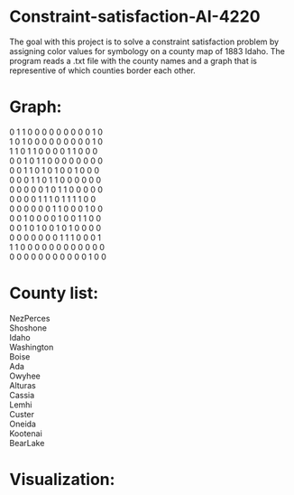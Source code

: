 # Constraint-satisfaction-AI-4220

The goal with this project is to solve a constraint satisfaction problem by assigning color values for symbology on a county map of 1883 Idaho. The program reads a .txt file with the county names and a graph that is representive of which counties border each other.</br>

<h1>Graph:</h1>
0 1 1 0 0 0 0 0 0 0 0 0 1 0</br>
1 0 1 0 0 0 0 0 0 0 0 0 1 0</br>
1 1 0 1 1 0 0 0 0 1 1 0 0 0</br>
0 0 1 0 1 1 0 0 0 0 0 0 0 0</br>
0 0 1 1 0 1 0 1 0 0 1 0 0 0</br>
0 0 0 1 1 0 1 1 0 0 0 0 0 0</br>
0 0 0 0 0 1 0 1 1 0 0 0 0 0</br>
0 0 0 0 1 1 1 0 1 1 1 1 0 0</br>
0 0 0 0 0 0 1 1 0 0 0 1 0 0</br>
0 0 1 0 0 0 0 1 0 0 1 1 0 0</br>
0 0 1 0 1 0 0 1 0 1 0 0 0 0</br>
0 0 0 0 0 0 0 1 1 1 0 0 0 1</br>
1 1 0 0 0 0 0 0 0 0 0 0 0 0</br>
0 0 0 0 0 0 0 0 0 0 0 1 0 0</br>

<h1>County list:</h1>
NezPerces</br>
Shoshone</br>
Idaho</br>
Washington</br>
Boise</br>
Ada</br>
Owyhee</br>
Alturas</br>
Cassia</br>
Lemhi</br>
Custer</br>
Oneida</br>
Kootenai</br>
BearLake</br>

<h1>Visualization:</h1>

